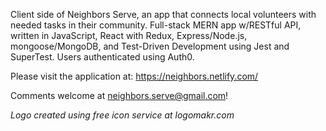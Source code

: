 Client side of Neighbors Serve, an app that connects local volunteers with needed tasks in their community. Full-stack MERN app w/RESTful API, written in JavaScript, React with Redux, Express/Node.js, mongoose/MongoDB, and Test-Driven Development using Jest and SuperTest. Users authenticated using Auth0.

Please visit the application at:
https://neighbors.netlify.com/

Comments welcome at neighbors.serve@gmail.com!

*Logo created using free icon service at logomakr.com*
